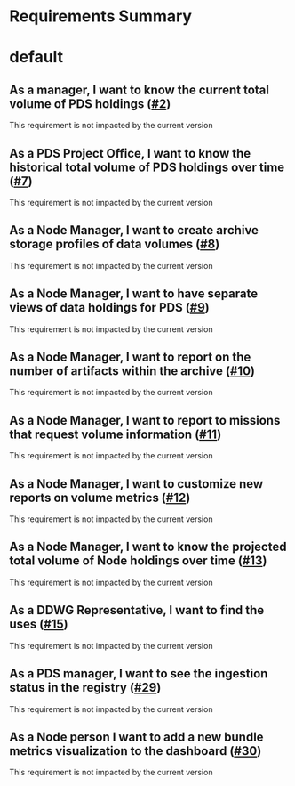 
Requirements Summary
====================

# default

## As a manager, I want to know the current total volume of PDS holdings ([#2](https://github.com/NASA-PDS/registry-dashboards/issues/2)) 


This requirement is not impacted by the current version
## As a PDS Project Office, I want to know the historical total volume of PDS holdings over time ([#7](https://github.com/NASA-PDS/registry-dashboards/issues/7)) 


This requirement is not impacted by the current version
## As a Node Manager, I want to create archive storage profiles of data volumes ([#8](https://github.com/NASA-PDS/registry-dashboards/issues/8)) 


This requirement is not impacted by the current version
## As a Node Manager, I want to have separate views of data holdings for PDS ([#9](https://github.com/NASA-PDS/registry-dashboards/issues/9)) 


This requirement is not impacted by the current version
## As a Node Manager, I want to report on the number of artifacts within the archive ([#10](https://github.com/NASA-PDS/registry-dashboards/issues/10)) 


This requirement is not impacted by the current version
## As a Node Manager, I want to report to missions that request volume information ([#11](https://github.com/NASA-PDS/registry-dashboards/issues/11)) 


This requirement is not impacted by the current version
## As a Node Manager, I want to customize new reports on volume metrics ([#12](https://github.com/NASA-PDS/registry-dashboards/issues/12)) 


This requirement is not impacted by the current version
## As a Node Manager, I want to know the projected total volume of Node holdings over time ([#13](https://github.com/NASA-PDS/registry-dashboards/issues/13)) 


This requirement is not impacted by the current version
## As a DDWG Representative,  I want to find the uses ([#15](https://github.com/NASA-PDS/registry-dashboards/issues/15)) 


This requirement is not impacted by the current version
## As a PDS manager, I want to see the ingestion status in the registry ([#29](https://github.com/NASA-PDS/registry-dashboards/issues/29)) 


This requirement is not impacted by the current version
## As a Node person I want to add a new bundle metrics visualization to the dashboard ([#30](https://github.com/NASA-PDS/registry-dashboards/issues/30)) 


This requirement is not impacted by the current version